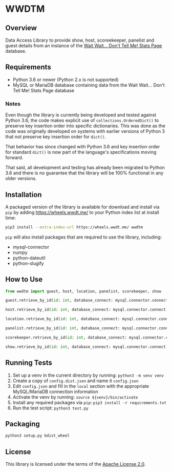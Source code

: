# WWDTM

## Overview

Data Access Library to provide show, host, scoreekeeper, panelist and guest
details from an instance of the
[Wait Wait... Don't Tell Me! Stats Page](http://wwdt.me) database.

## Requirements

- Python 3.6 or newer (Python 2.x is not supported)
- MySQL or MariaDB database containing data from the Wait Wait... Don't Tell
  Me! Stats Page database

### Notes

Even though the library is currently being developed and tested against Python
3.6, the code makes explicit use of `collections.OrderedDict()` to preserve key
insertion order into specific dictionaries. This was done as the code was
originally developed on systems with earlier versions of Python 3 that not
preserve key insertion order for `dict()`.

That behavior has since changed with Python 3.6 and key insertion order for
standard `dict()` is now part of the language's specifications moving forward.

That said, all development and testing has already been migrated to Python 3.6
and there is no guarantee that the library will be 100% functional in any older
versions.

## Installation

A packaged version of the library is available for download and install via
`pip` by adding https://wheels.wwdt.me/ to your Python index list at install
time:

```bash
pip3 install --extra-index-url https://wheels.wwdt.me/ wwdtm
```

`pip` will also install packages that are required to use the library,
including:

- mysql-connector
- numpy
- python-dateutil
- python-slugify

## How to Use

```python
from wwdtm import guest, host, location, panelist, scorekeeper, show

guest.retrieve_by_id(id: int, database_connect: mysql.connector.connect)

host.retrieve_by_id(id: int, database_connect: mysql.connector.connect)

location.retrieve_by_id(id: int, database_connect: mysql.connector.connect)

panelist.retrieve_by_id(id: int, database_connect: mysql.connector.connect)

scorekeeper.retrieve_by_id(id: int, database_connect: mysql.connector.connect)

show.retrieve_by_id(id: int, database_connect: mysql.connector.connect)
```

## Running Tests

1. Set up a venv in the current directory by running: `python3 -m venv venv`
2. Create a copy of `config.dist.json` and name it `config.json`
3. Edit `config.json` and fill in the `local` section with the appropriate
   MySQL/MariaDB connection information
4. Activate the venv by running: `source ${venv}/bin/activate`
5. Install any required packages via `pip`: `pip3 install -r requirements.txt`
6. Run the test script: `python3 test.py`

## Packaging

```bash
python3 setup.py bdist_wheel
```

## License

This library is licensed under the terms of the
[Apache License 2.0](http://www.apache.org/licenses/LICENSE-2.0).
